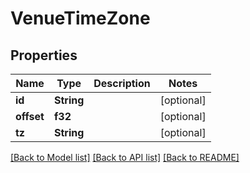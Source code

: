 # VenueTimeZone

## Properties

Name | Type | Description | Notes
------------ | ------------- | ------------- | -------------
**id** | **String** |  | [optional] 
**offset** | **f32** |  | [optional] 
**tz** | **String** |  | [optional] 

[[Back to Model list]](../README.md#documentation-for-models) [[Back to API list]](../README.md#documentation-for-api-endpoints) [[Back to README]](../README.md)


